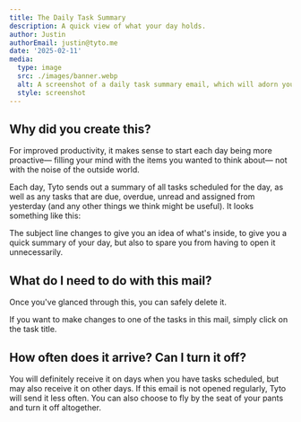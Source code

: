 ```yaml
---
title: The Daily Task Summary
description: A quick view of what your day holds.
author: Justin
authorEmail: justin@tyto.me
date: '2025-02-11'
media:
  type: image
  src: ./images/banner.webp
  alt: A screenshot of a daily task summary email, which will adorn your inbox from time to time.
  style: screenshot
---
```


## Why did you create this?

For improved productivity, it makes sense to start each day being more proactive— filling your mind with the items you wanted to think about— not with the noise of the outside world.

Each day, Tyto sends out a summary of all tasks scheduled for the day, as well as any tasks that are due, overdue, unread and assigned from yesterday (and any other things we think might be useful). It looks something like this:

The subject line changes to give you an idea of what's inside, to give you a quick summary of your day, but also to spare you from having to open it unnecessarily.

## What do I need to do with this mail?

Once you've glanced through this, you can safely delete it.

If you want to make changes to one of the tasks in this mail, simply click on the task title.

## How often does it arrive? Can I turn it off?

You will definitely receive it on days when you have tasks scheduled, but may also receive it on other days. If this email is not opened regularly, Tyto will send it less often. You can also choose to fly by the seat of your pants and turn it off altogether.
